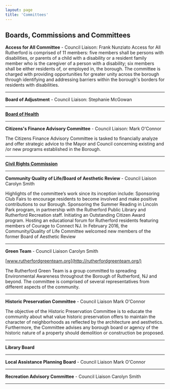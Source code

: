 ```yaml
---
layout: page
title: 'Committees'
---
```


## Boards, Commissions and Committees

**Access for All Committee** - Council Liaison: Frank Nunziato
Access for All Rutherford is comprised of 11 members: five members shall be persons with disabilities, or parents of a child with a disability or a resident family member who is the caregiver of a person with a disability; six members shall be either residents of, or employed in, the borough.  The committee is charged with providing opportunities for greater unity across the borough through identifying and addressing barriers within the borough's borders for residents with disabilities.

---

**Board of Adjustment** - Council Liaison: Stephanie McGowan

---

[**Board of Health**](board-of-health/)

---

**Citizens's Finance Advisory Committee** - Council Liaison: Mark O'Connor

The Citizens Finance Advisory Committee is tasked to financially analyze and offer strategic advice to the Mayor and Council concerning existing and /or new programs established in the Borough.

---

[**Civil Rights Commission**](civil-rights-commission/)

---

**Community Quality of Life/Board of Aesthetic Review** - Council Liaison Carolyn Smith

Highlights of the committee’s work since its inception include: Sponsoring Club Fairs to encourage residents to become involved and make positive contributions to our Borough. Sponsoring the Summer Reading in Lincoln Park program, in partnership with the Rutherford Public Library and Rutherford Recreation staff. Initiating an Outstanding Citizen Award program. Hosting an educational forum for Rutherford residents featuring members of Courage to Connect NJ. In February 2016, the Community/Quality of Life Committee welcomed new members of the former Board of Aesthetic Review

---

**Green Team** - Council Liaison Carolyn Smith

[www.rutherfordgreenteam.org](http://rutherfordgreenteam.org/)

The Rutherford Green Team is a group committed to spreading Environmental Awareness throughout the Borough of Rutherford, NJ and beyond. The committee is comprised of several representatives from different aspects of the community.

---

**Historic Preservation Committee** - Council Liaison Mark O'Connor

The objective of the Historic Preservation Committee is to educate the community about what value historic preservation offers to maintain the character of neighborhoods as reflected by the architecture and aesthetics. Furthermore, the Committee advises any borough board or agency of the historic nature of a property should demolition or construction be proposed.

---

**Library Board**

---

**Local Assistance Planning Board** - Council Liaison Mark O'Connor

---

**Recreation Advisory Committee** - Council Liaison Carolyn Smith

---
